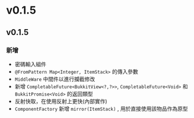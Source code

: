 # v0.1.5

## v0.1.5

### 新增

* 密碼輸入組件
* `@FromPattern Map<Integer, ItemStack>` 的傳入參數
* `MiddleWare` 中間件以進行攔截修改
* 新增 `CompletableFuture<BukkitView<?,?>>`, `CompletableFuture<Void>` 和 `BukkitPromise<Void>` 的返回類型
* 反射快取，在使用反射上更快(內部實作)
* `ComponentFactory` 新增 `mirror(ItemStack)` , 用於直接使用該物品作為原型

###
